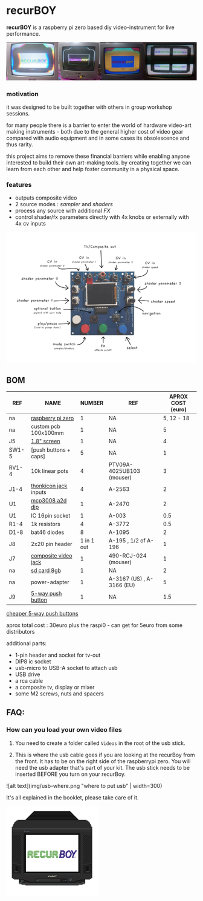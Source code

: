 # recurBOY

__recurBOY__ is a raspberry pi zero based diy video-instrument for live performance.

![alt text](img/recurboy-horizontal.jpg "recurBoy")

### motivation

it was designed to be built together with others in group workshop sessions.

for many people there is a barrier to enter the world of hardware video-art making instruments - both due to the general higher cost of video gear compared with audio equipment and in some cases its obsolescence and thus rarity.

this project aims to remove these financial barriers while enabling anyone interested to build their own art-making tools. by creating together we can learn from each other and help foster community in a physical space.

### features

- outputs composite video
- 2 source modes : _sampler_ and _shaders_
- process any source with additional _FX_
- control shader/fx parameters directly with 4x knobs or externally with 4x cv inputs

![alt text](img/background.png "recurBoy")

## BOM

REF | NAME | NUMBER | REF | APROX COST (euro)
--- | --- | --- | --- | ---
na | [raspberry pi zero] | 1 | NA | 5, 12 - 18
na | custom pcb 100x100mm | 1 | NA | 5
J5 | [1.8" screen] | 1 | NA | 4
SW1-5 | [push buttons + caps] | 5 | NA | 1 
RV1-4 | 10k linear pots | 4 | PTV09A-4025UB103 (mouser) | 3
J1-4 | [thonkicon jack] inputs | 4 | A-2563  | 2
U1 | [mcp3008 a2d dip] | 1 | A-2470 | 2
U1 | IC 16pin socket | 1 | A-003 | 0.5
R1-4 | 1k resistors | 4 | A-3772 | 0.5
D1-8 | bat46 diodes| 8 | A-1095 | 2
J8 | 2x20 pin header | 1 in 1 out | A-195 , 1/2 of A-196 | 1
J7 | [composite video jack] | 1 | 490-RCJ-024 (mouser) | 1
na | [sd card 8gb] | 1 | NA | 2 |
na | power-adapter | 1 | A-3167 (US) , A-3166 (EU) |  5
J9 | [5-way push button] | 1 | NA | 1.5

[cheaper 5-way push buttons](https://www.aliexpress.com/item/32998891073.html?spm=a2g0o.cart.0.0.7c183c00s7Cy0m&gps-id=shopcart_buyagain&scm=1007.13440.139630.0&scm_id=1007.13440.139630.0&scm-url=1007.13440.139630.0&pvid=50241eba-8280-43af-a44d-d995130093bc)

aprox total cost : 30euro plus the raspi0 - can get for 5euro from some distributors

additional parts:

- 1-pin header and socket for tv-out
- DIP8 ic socket
- usb-micro to USB-A socket to attach usb
- USB drive
- a rca cable
- a composite tv, display or mixer
- some M2 screws, nuts and spacers

[raspberry pi zero]: https://www.berrybase.de/raspberry-pi-zero-v1.3
[1.8" screen]: https://www.aliexpress.com/item/32996979276.html
[mcp3008 a2d dip]: https://www.aliexpress.com/item/32735896933.html
[push buttons + caps from china]: https://www.aliexpress.com/item/32826994795.html
[thonkicon jack]: https://modularaddict.com/pj301m12-jacks
[sd card 8gb]: https://www.aliexpress.com/item/33040093922.html

[composite video jack]: https://www.mouser.de/ProductDetail/CUI/RCJ-024
[5-way push button]: https://www.aliexpress.com/item/32845147449.html

## FAQ:

### How can you load your own video files

1. You need to create a folder called `Videos` in the root of the usb stick. 

2. This is where the usb cable goes if you are looking at the recurBoy from the front. It has to be on the right side of the raspberrypi zero. You will need the usb adapter that's part of your kit. The usb stick needs to be inserted BEFORE you turn on your recurBoy. 

![alt text](img/usb-where.png "where to put usb" | width=300)

It's all explained in the booklet, please take care of it. 

![alt text](img/splash.gif "Splash Screen")
